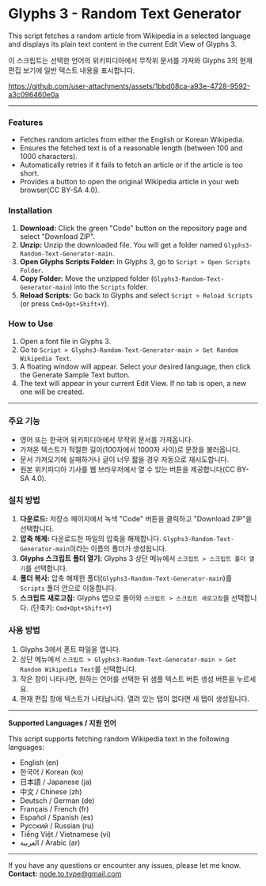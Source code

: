 # Glyphs 3 - Random Text Generator

This script fetches a random article from Wikipedia in a selected language
and displays its plain text content in the current Edit View of Glyphs 3.

이 스크립트는 선택한 언어의 위키피디아에서 무작위 문서를 가져와
Glyphs 3의 현재 편집 보기에 일반 텍스트 내용을 표시합니다.


https://github.com/user-attachments/assets/1bbd08ca-a93e-4728-9592-a3c096460e0a

---

### Features

- Fetches random articles from either the English or Korean Wikipedia.
- Ensures the fetched text is of a reasonable length (between 100 and 1000 characters).
- Automatically retries if it fails to fetch an article or if the article is too short.
- Provides a button to open the original Wikipedia article in your web browser(CC BY-SA 4.0).

### Installation

1.  **Download:** Click the green "Code" button on the repository page and select "Download ZIP".
2.  **Unzip:** Unzip the downloaded file. You will get a folder named `Glyphs3-Random-Text-Generator-main`.
3.  **Open Glyphs Scripts Folder:** In Glyphs 3, go to `Script > Open Scripts Folder`.
4.  **Copy Folder:** Move the unzipped folder (`Glyphs3-Random-Text-Generator-main`) into the `Scripts` folder.
5.  **Reload Scripts:** Go back to Glyphs and select `Script > Reload Scripts` (or press `Cmd+Opt+Shift+Y`).

### How to Use

1.  Open a font file in Glyphs 3.
2.  Go to `Script > Glyphs3-Random-Text-Generator-main > Get Random Wikipedia Text`.
3.  A floating window will appear. Select your desired language, then click the Generate Sample Text button.
4.  The text will appear in your current Edit View. If no tab is open, a new one will be created.

---

### 주요 기능

- 영어 또는 한국어 위키피디아에서 무작위 문서를 가져옵니다.
- 가져온 텍스트가 적절한 길이(100자에서 1000자 사이)로 문장을 불러옵니다.
- 문서 가져오기에 실패하거나 글이 너무 짧을 경우 자동으로 재시도합니다.
- 원본 위키피디아 기사를 웹 브라우저에서 열 수 있는 버튼을 제공합니다(CC BY-SA 4.0).

### 설치 방법

1.  **다운로드:** 저장소 페이지에서 녹색 "Code" 버튼을 클릭하고 "Download ZIP"을 선택합니다.
2.  **압축 해제:** 다운로드한 파일의 압축을 해제합니다. `Glyphs3-Random-Text-Generator-main`이라는 이름의 폴더가 생성됩니다.
3.  **Glyphs 스크립트 폴더 열기:** Glyphs 3 상단 메뉴에서 `스크립트 > 스크립트 폴더 열기`를 선택합니다.
4.  **폴더 복사:** 압축 해제한 폴더(`Glyphs3-Random-Text-Generator-main`)를 `Scripts` 폴더 안으로 이동합니다.
5.  **스크립트 새로고침:** Glyphs 앱으로 돌아와 `스크립트 > 스크립트 새로고침`을 선택합니다. (단축키: `Cmd+Opt+Shift+Y`)

### 사용 방법

1.  Glyphs 3에서 폰트 파일을 엽니다.
2.  상단 메뉴에서 `스크립트 > Glyphs3-Random-Text-Generator-main > Get Random Wikipedia Text`를 선택합니다.
3.  작은 창이 나타나면, 원하는 언어를 선택한 뒤 샘플 텍스트 버튼 생성 버튼을 누르세요.
4.  현재 편집 창에 텍스트가 나타납니다. 열려 있는 탭이 없다면 새 탭이 생성됩니다.

---

**Supported Languages / 지원 언어**

This script supports fetching random Wikipedia text in the following languages:

- English (en)
- 한국어 / Korean (ko)
- 日本語 / Japanese (ja)
- 中文 / Chinese (zh)
- Deutsch / German (de)
- Français / French (fr)
- Español / Spanish (es)
- Русский / Russian (ru)
- Tiếng Việt / Vietnamese (vi)
- العربية / Arabic (ar)

---

If you have any questions or encounter any issues, please let me know.
**Contact:** node.to.type@gmail.com
